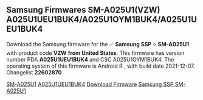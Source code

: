<h2>Samsung Firmwares SM-A025U1(VZW) A025U1UEU1BUK4/A025U1OYM1BUK4/A025U1UEU1BUK4</h2>
Download the Samsung firmware for the ✅ <strong>Samsung SSP </strong> ⭐ <strong>SM-A025U1</strong> with product code <strong>VZW</strong> <strong> from United States</strong>. This firmware has version number PDA <strong>A025U1UEU1BUK4</strong> and CSC A025U1OYM1BUK4. The operating system of this firmware is Android R , with build date 2021-12-07. Changelist <strong>22602870</strong>.


[SM-A025U1](https://samfirm.shop/samsung/model/SM-A025U1)
[A025U1UEU1BUK4](https://samfirm.shop/samsung/pda/A025U1UEU1BUK4)
[Download Firmware Samsung SSP SM-A025U1](https://samfirm.shop/samsung/firmware/480668)
